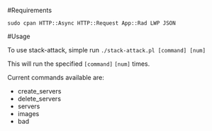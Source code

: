 #Requirements
    
    sudo cpan HTTP::Async HTTP::Request App::Rad LWP JSON

#Usage

To use stack-attack, simple run `./stack-attack.pl [command] [num]`

This will run the specified `[command]` `[num]` times.

Current commands available are:

* create_servers
* delete_servers
* servers
* images
* bad
